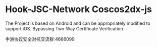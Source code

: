 # Hook-JSC-Network Coscos2dx-js
The Project is based on Android and can be appropriately modified to support iOS.
Bypassing Two-Way Certificate Verification

手游协议安全对抗交流群:4666099
